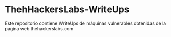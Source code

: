# ThehHackersLabs-WriteUps
Este repositorio contiene WriteUps de máquinas vulnerables obtenidas de la página web thehackerslabs.com
